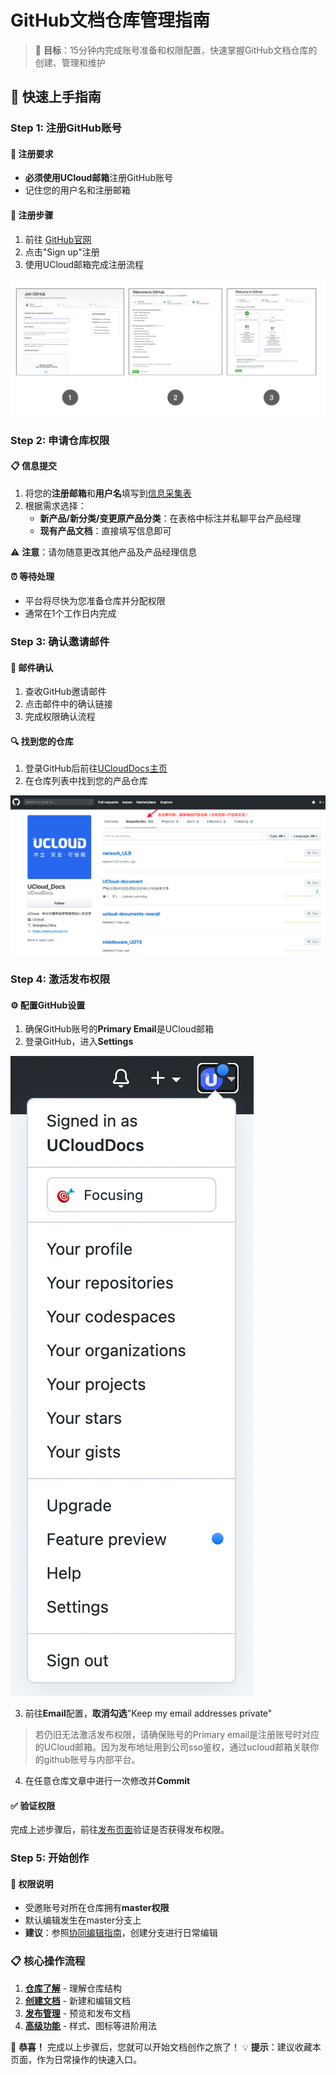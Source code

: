 # GitHub文档仓库管理指南

> 🎯 **目标**：15分钟内完成账号准备和权限配置，快速掌握GitHub文档仓库的创建、管理和维护

## 🚀 快速上手指南

### Step 1: 注册GitHub账号

#### 📝 注册要求
- **必须使用UCloud邮箱**注册GitHub账号
- 记住您的用户名和注册邮箱

#### 🔗 注册步骤
1. 前往 [GitHub官网](https://github.com)
2. 点击"Sign up"注册
3. 使用UCloud邮箱完成注册流程

![注册页面](images/signup.png)

### Step 2: 申请仓库权限

#### 📋 信息提交
1. 将您的**注册邮箱**和**用户名**填写到[信息采集表](https://ones.dml.ucloud.cn/project/#/team/BVSybaCU/project/HzAusVHg137NhUev/component/AseRrBGk/document)
2. 根据需求选择：
   - **新产品/新分类/变更原产品分类**：在表格中标注并私聊平台产品经理
   - **现有产品文档**：直接填写信息即可

⚠️ **注意**：请勿随意更改其他产品及产品经理信息

#### ⏰ 等待处理
- 平台将尽快为您准备仓库并分配权限
- 通常在1个工作日内完成

### Step 3: 确认邀请邮件

#### 📧 邮件确认
1. 查收GitHub邀请邮件
2. 点击邮件中的确认链接
3. 完成权限确认流程

#### 🔍 找到您的仓库
1. 登录GitHub后前往[UCloudDocs主页](https://github.com/UCloudDoc-Team)
2. 在仓库列表中找到您的产品仓库

![找到仓库](images/findyourrepo.png)

### Step 4: 激活发布权限

#### ⚙️ 配置GitHub设置
1. 确保GitHub账号的**Primary Email**是UCloud邮箱
2. 登录GitHub，进入**Settings**

![设置页面](images/setting.png)

3. 前往**Email**配置，**取消勾选**"Keep my email addresses private"
> 若仍旧无法激活发布权限，请确保账号的Primary email是注册账号时对应的UCloud邮箱。因为发布地址用到公司sso鉴权，通过ucloud邮箱关联你的github账号与内部平台。

4. 在任意仓库文章中进行一次修改并**Commit**

#### ✅ 验证权限
完成上述步骤后，前往[发布页面](https://cms-docs.ucloudadmin.com/ucpublishnew.html)验证是否获得发布权限。

### Step 5: 开始创作

#### 🎯 权限说明
- 受邀账号对所在仓库拥有**master权限**
- 默认编辑发生在master分支上
- **建议**：参照[协同编辑指南](02-repository-guide?id=🤝-如何协同编辑)，创建分支进行日常编辑

### 📋 核心操作流程
1. **[仓库了解](02-repository-guide.md)** - 理解仓库结构
2. **[创建文档](03-create-docs.md)** - 新建和编辑文档
3. **[发布管理](04-publish-guide.md)** - 预览和发布文档
4. **[高级功能](05-advanced-features.md)** - 样式、图标等进阶用法

🎉 **恭喜！** 完成以上步骤后，您就可以开始文档创作之旅了！
💡 **提示**：建议收藏本页面，作为日常操作的快速入口。
